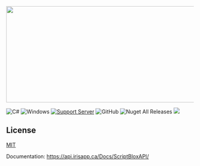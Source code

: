 <img src="https://i.imgur.com/GNl1rmF.png" width="555" height="258">

![C#](https://img.shields.io/badge/c%23-%23239120.svg?style=for-the-badge&logo=c-sharp&logoColor=white) ![Windows](https://img.shields.io/badge/Windows-0078D6?style=for-the-badge&logo=windows&logoColor=white) [![Support Server](https://img.shields.io/discord/477201632204161025.svg?label=Discord&logo=Discord&colorB=7289da&style=for-the-badge)](https://discord.gg/7mJaZC5) ![GitHub](https://img.shields.io/github/license/IrisV3rm/iOverlay?style=for-the-badge) ![Nuget All Releases](https://img.shields.io/nuget/dt/ScriptBloxAPI?label=Nuget%20Downloads&style=for-the-badge) ![](https://img.shields.io/badge/.NET-Framework%204.8-blueviolet?style=for-the-badge)

## License

[MIT](https://choosealicense.com/licenses/mit)

Documentation: https://api.irisapp.ca/Docs/ScriptBloxAPI/
